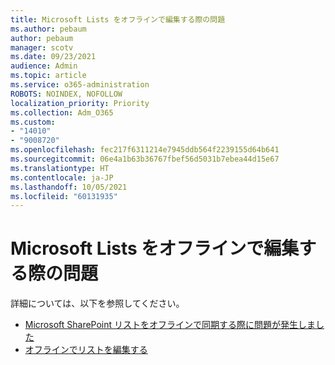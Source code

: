 ```yaml
---
title: Microsoft Lists をオフラインで編集する際の問題
ms.author: pebaum
author: pebaum
manager: scotv
ms.date: 09/23/2021
audience: Admin
ms.topic: article
ms.service: o365-administration
ROBOTS: NOINDEX, NOFOLLOW
localization_priority: Priority
ms.collection: Adm_O365
ms.custom:
- "14010"
- "9008720"
ms.openlocfilehash: fec217f6311214e7945ddb564f2239155d64b641
ms.sourcegitcommit: 06e4a1b63b36767fbef56d5031b7ebea44d15e67
ms.translationtype: HT
ms.contentlocale: ja-JP
ms.lasthandoff: 10/05/2021
ms.locfileid: "60131935"
---
```

# <a name="issues-with-editing-microsoft-lists-offline"></a>Microsoft Lists をオフラインで編集する際の問題

詳細については、以下を参照してください。

- [Microsoft SharePoint リストをオフラインで同期する際に問題が発生しました](https://docs.microsoft.com/sharepoint/troubleshoot/lists-and-libraries/common-sync-issues)
- [オフラインでリストを編集する](https://support.microsoft.com/office/edit-lists-offline-41403c3e-1795-4e07-b56b-ae591cbde2f9)